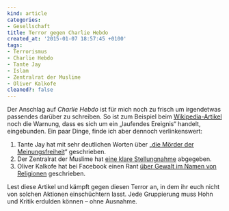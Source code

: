 ```yaml
---
kind: article
categories:
- Gesellschaft
title: Terror gegen Charlie Hebdo
created_at: '2015-01-07 18:57:45 +0100'
tags:
- Terrorismus
- Charlie Hebdo
- Tante Jay
- Islam
- Zentralrat der Muslime
- Oliver Kalkofe
cleaned?: false
---
```


Der Anschlag auf *Charlie Hebdo* ist für mich noch zu frisch um
irgendetwas passendes darüber zu schreiben. So ist zum Beispiel beim
[Wikipedia-Artikel](https://de.wikipedia.org/w/index.php?title=Anschlag_auf_Charlie_Hebdo&oldid=137537457)
noch die Warnung, dass es sich um ein „laufendes Ereignis“ handelt,
eingebunden. Ein paar Dinge, finde ich aber dennoch verlinkenswert:

1.  Tante Jay hat mit sehr deutlichen Worten über „[die Mörder der
    Meinungsfreiheit](http://www.grabbelkiste.org/2015/01/07/die-moerder-der-meinungsfreiheit/)“
    geschrieben.
2.  Der Zentralrat der Muslime hat [eine klare
    Stellungnahme](http://zentralrat.de/24507.php) abgegeben.
3.  Oliver Kalkofe hat bei Facebook einen Rant [über Gewalt im Namen von
    Religionen](https://www.facebook.com/kalkofe/posts/886045211435749)
    geschrieben.

Lest diese Artikel und kämpft gegen diesen Terror an, in dem ihr euch
nicht von solchen Aktionen einschüchtern lasst. Jede Gruppierung muss
Hohn und Kritik erdulden können – ohne Ausnahme.
